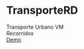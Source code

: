 # TransporteRD

Transporte Urbano VM <br>
<i>Recorridos</i> <br>
<a href="https://luca3212.github.io/TransporteRD">Demo</a>
